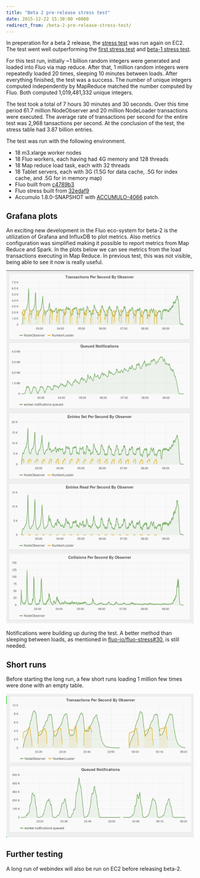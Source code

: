 ```yaml
---
title: "Beta 2 pre-release stress test"
date: 2015-12-22 15:30:00 +0000
redirect_from: /beta-2-pre-release-stress-test/
---
```


In preperation for a beta 2 release, the [stress test][3] was run again on EC2.
The test went well outperforming the [first stress test][1] and [beta-1 stress
test][2]. 

For this test run, initially ~1 billion random integers were generated and
loaded into Fluo via map reduce.  After that, 1 million random integers were
repeatedly loaded 20 times, sleeping 10 minutes between loads.  After
everything finished, the test was a success. The number of unique integers
computed independently by MapReduce matched the number computed by Fluo.  Both
computed 1,019,481,332 unique integers.

The test took a total of 7 hours 30 minutes and 30 seconds.  Over this time
period 61.7 million NodeObserver and 20 million NodeLoader transactions were
executed.  The average rate of transactions per second for the entire test was
2,968 tansactions per second.  At the conclusion of the test, the stress table
had 3.87 billion entries.

The test was run with the following environment.

 * 18 m3.xlarge worker nodes
 * 18 Fluo workers, each having had 4G memory and 128 threads
 * 18 Map reduce load task, each with 32 threads
 * 18 Tablet servers, each with 3G (1.5G for data cache, .5G for index cache, and .5G for in memory map)
 * Fluo built from [c4789b3][4]
 * Fluo stress built from [32edaf9][5]
 * Accumulo 1.8.0-SNAPSHOT with [ACCUMULO-4066][6] patch.

Grafana plots
-------------

An exciting new development in the Fluo eco-system for beta-2 is the
utilization of Grafana and InfluxDB to plot metrics.  Also metrics
configuration was simplified making it possible to report metrics from Map
Reduce and Spark. In the plots below we can see metrics from the load
transactions executing in Map Reduce.  In previous test, this was not visible,
being able to see it now is really useful.

![Grafana long run](/resources/blog/stress_3/grafana-1.png)

Notifications were building up during the test. A better method than sleeping
between loads, as mentioned in [fluo-io/fluo-stress#30][7], is still needed.

Short runs
----------

Before starting the long run, a few short runs loading 1 million few times were
done with an empty table.

![Grafana short run](/resources/blog/stress_3/grafana-2.png)

Further testing
---------------

A long run of webindex will also be run on EC2 before releasing beta-2.

[1]: /blog/2014/12/30/stress-test-long-run/
[2]: /release/fluo-1.0.0-beta-1/
[3]: https://github.com/fluo-io/fluo-stress
[4]: https://github.com/fluo-io/fluo/commit/c4789b3100092683b37c57c48ddd87993e84972c
[5]: https://github.com/fluo-io/fluo-stress/commit/32edaf91138bb13b442632262c23e7f13f8fb17c
[6]: https://issues.apache.org/jira/browse/ACCUMULO-4066
[7]: https://github.com/fluo-io/fluo-stress/issues/30

